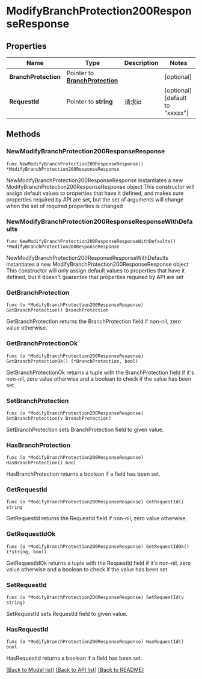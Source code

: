 # ModifyBranchProtection200ResponseResponse

## Properties

Name | Type | Description | Notes
------------ | ------------- | ------------- | -------------
**BranchProtection** | Pointer to [**BranchProtection**](BranchProtection.md) |  | [optional] 
**RequestId** | Pointer to **string** | 请求id | [optional] [default to "xxxxx"]

## Methods

### NewModifyBranchProtection200ResponseResponse

`func NewModifyBranchProtection200ResponseResponse() *ModifyBranchProtection200ResponseResponse`

NewModifyBranchProtection200ResponseResponse instantiates a new ModifyBranchProtection200ResponseResponse object
This constructor will assign default values to properties that have it defined,
and makes sure properties required by API are set, but the set of arguments
will change when the set of required properties is changed

### NewModifyBranchProtection200ResponseResponseWithDefaults

`func NewModifyBranchProtection200ResponseResponseWithDefaults() *ModifyBranchProtection200ResponseResponse`

NewModifyBranchProtection200ResponseResponseWithDefaults instantiates a new ModifyBranchProtection200ResponseResponse object
This constructor will only assign default values to properties that have it defined,
but it doesn't guarantee that properties required by API are set

### GetBranchProtection

`func (o *ModifyBranchProtection200ResponseResponse) GetBranchProtection() BranchProtection`

GetBranchProtection returns the BranchProtection field if non-nil, zero value otherwise.

### GetBranchProtectionOk

`func (o *ModifyBranchProtection200ResponseResponse) GetBranchProtectionOk() (*BranchProtection, bool)`

GetBranchProtectionOk returns a tuple with the BranchProtection field if it's non-nil, zero value otherwise
and a boolean to check if the value has been set.

### SetBranchProtection

`func (o *ModifyBranchProtection200ResponseResponse) SetBranchProtection(v BranchProtection)`

SetBranchProtection sets BranchProtection field to given value.

### HasBranchProtection

`func (o *ModifyBranchProtection200ResponseResponse) HasBranchProtection() bool`

HasBranchProtection returns a boolean if a field has been set.

### GetRequestId

`func (o *ModifyBranchProtection200ResponseResponse) GetRequestId() string`

GetRequestId returns the RequestId field if non-nil, zero value otherwise.

### GetRequestIdOk

`func (o *ModifyBranchProtection200ResponseResponse) GetRequestIdOk() (*string, bool)`

GetRequestIdOk returns a tuple with the RequestId field if it's non-nil, zero value otherwise
and a boolean to check if the value has been set.

### SetRequestId

`func (o *ModifyBranchProtection200ResponseResponse) SetRequestId(v string)`

SetRequestId sets RequestId field to given value.

### HasRequestId

`func (o *ModifyBranchProtection200ResponseResponse) HasRequestId() bool`

HasRequestId returns a boolean if a field has been set.


[[Back to Model list]](../README.md#documentation-for-models) [[Back to API list]](../README.md#documentation-for-api-endpoints) [[Back to README]](../README.md)


